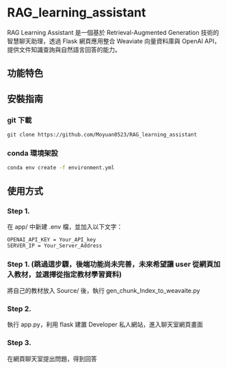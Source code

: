 # RAG_learning_assistant
RAG Learning Assistant 是一個基於 Retrieval-Augmented Generation 技術的智慧聊天助理，透過 Flask 網頁應用整合 Weaviate 向量資料庫與 OpenAI API，提供文件知識查詢與自然語言回答的能力。

## 功能特色

## 安裝指南
### git 下載
`git clone https://github.com/Moyuan0523/RAG_learning_assistant`
### conda 環境架設
```bash
conda env create -f environment.yml
```

## 使用方式
### Step 1. 
在 app/ 中新建 .env 檔，並加入以下文字：
```
OPENAI_API_KEY = Your_API_key
SERVER_IP = Your_Server_Address
```
### Step 1.     (跳過這步驟，後端功能尚未完善，未來希望讓 user 從網頁加入教材，並選擇從指定教材學習資料)
將自己的教材放入 Source/ 後，執行 gen_chunk_Index_to_weavaite.py
### Step 2. 
執行 app.py，利用 flask 建置 Developer 私人網站，進入聊天室網頁畫面
### Step 3.
在網頁聊天室提出問題，得到回答